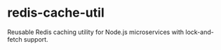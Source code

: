 # redis-cache-util
Reusable Redis caching utility for Node.js microservices with lock-and-fetch support.
